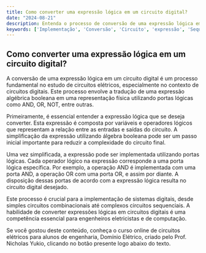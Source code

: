 ```yaml
---
title: Como converter uma expressão lógica em um circuito digital?
date: "2024-08-21"
description: Entenda o processo de conversão de uma expressão lógica em um circuito digital.
keywords: ['Implementação', 'Conversão', 'Circuito', 'expressão', 'Sequencial', 'Circuito', 'Sistema']
---
```


## Como converter uma expressão lógica em um circuito digital?

A conversão de uma expressão lógica em um circuito digital é um processo fundamental no estudo de circuitos elétricos, especialmente no contexto de circuitos digitais. Este processo envolve a tradução de uma expressão algébrica booleana em uma representação física utilizando portas lógicas como AND, OR, NOT, entre outras.

Primeiramente, é essencial entender a expressão lógica que se deseja converter. Esta expressão é composta por variáveis e operadores lógicos que representam a relação entre as entradas e saídas do circuito. A simplificação da expressão utilizando álgebra booleana pode ser um passo inicial importante para reduzir a complexidade do circuito final.

Uma vez simplificada, a expressão pode ser implementada utilizando portas lógicas. Cada operador lógico na expressão corresponde a uma porta lógica específica. Por exemplo, a operação AND é implementada com uma porta AND, a operação OR com uma porta OR, e assim por diante. A disposição dessas portas de acordo com a expressão lógica resulta no circuito digital desejado.

Este processo é crucial para a implementação de sistemas digitais, desde simples circuitos combinacionais até complexos circuitos sequenciais. A habilidade de converter expressões lógicas em circuitos digitais é uma competência essencial para engenheiros eletricistas e de computação.

Se você gostou deste conteúdo, conheça o curso online de circuitos elétricos para alunos de engenharia, Domínio Elétrico, criado pelo Prof. Nicholas Yukio, clicando no botão presente logo abaixo do texto.